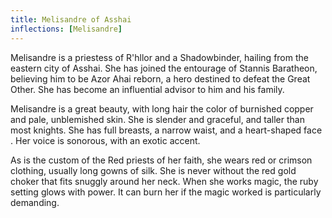 ```yaml
---
title: Melisandre of Asshai
inflections: [Melisandre]
---
```


Melisandre is a priestess of R'hllor and a Shadowbinder, hailing from the eastern city of Asshai. She has joined the entourage of Stannis Baratheon, believing him to be Azor Ahai reborn, a hero destined to defeat the Great Other. She has become an influential advisor to him and his family.

Melisandre is a great beauty, with long hair the color of burnished copper and pale, unblemished skin. She is slender and graceful, and taller than most knights. She has full breasts, a narrow waist, and a heart-shaped face . Her voice is sonorous, with an exotic accent.

As is the custom of the Red priests of her faith, she wears red or crimson clothing, usually long gowns of silk. She is never without the red gold choker that fits snuggly around her neck. When she works magic, the ruby setting glows with power. It can burn her if the magic worked is particularly demanding.


